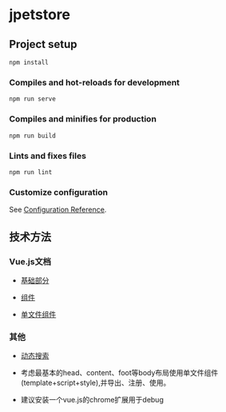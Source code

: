 # jpetstore

## Project setup
```
npm install
```

### Compiles and hot-reloads for development
```
npm run serve
```

### Compiles and minifies for production
```
npm run build
```

### Lints and fixes files
```
npm run lint
```

### Customize configuration
See [Configuration Reference](https://cli.vuejs.org/config/).

## 技术方法

### Vue.js文档

+ [基础部分](https://cn.vuejs.org/v2/guide)

+ [组件](https://cn.vuejs.org/v2/guide/components.html)

+ [单文件组件](https://cn.vuejs.org/v2/guide/single-file-components.html)

### 其他

+ [动态搜索](https://www.lodashjs.com/docs/lodash.debounce)

+ 考虑最基本的head、content、foot等body布局使用单文件组件(template+script+style),并导出、注册、使用。

+ 建议安装一个vue.js的chrome扩展用于debug